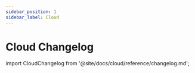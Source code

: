 ```yaml
---
sidebar_position: 1
sidebar_label: Cloud
---
```

# Cloud Changelog

import CloudChangelog from '@site/docs/cloud/reference/changelog.md';

<CloudChangelog />
